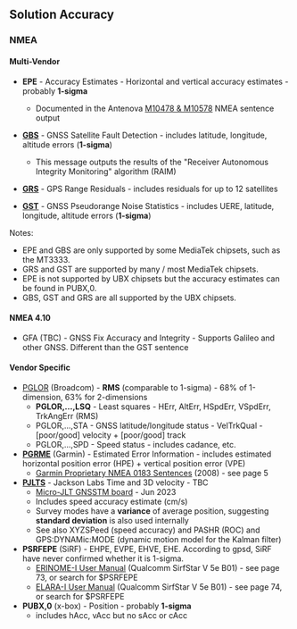 ## Solution Accuracy

### NMEA

#### Multi-Vendor

- **EPE** - Accuracy Estimates - Horizontal and vertical accuracy estimates - probably **1-sigma**
  - Documented in the Antenova [M10478 & M10578](http://ozzmaker.com/wp-content/uploads/2016/08/M10478-M10578-NMEA_Sentence_Output.pdf) NMEA sentence output

- [**GBS**](https://gpsd.gitlab.io/gpsd/NMEA.html#_gbs_gps_satellite_fault_detection) - GNSS Satellite Fault Detection - includes latitude, longitude, altitude errors (**1-sigma**)
  - This message outputs the results of the "Receiver Autonomous Integrity Monitoring" algorithm (RAIM)
- [**GRS**](https://gpsd.gitlab.io/gpsd/NMEA.html#_grs_gps_range_residuals) - GPS Range Residuals - includes residuals for up to 12 satellites
- [**GST**](https://gpsd.gitlab.io/gpsd/NMEA.html#_gst_gps_pseudorange_noise_statistics) - GNSS Pseudorange Noise Statistics - includes UERE, latitude, longitude, altitude errors (**1-sigma**)

Notes:

- EPE and GBS are only supported by some MediaTek chipsets, such as the MT3333.
- GRS and GST are supported by many / most MediaTek chipsets.
- EPE is not supported by UBX chipsets but the accuracy estimates can be found in PUBX,0.
- GBS, GST and GRS are all supported by the UBX chipsets.



#### NMEA 4.10

- GFA (TBC) - GNSS Fix Accuracy and Integrity - Supports Galileo and other GNSS. Different than the GST sentence



#### Vendor Specific

- [PGLOR](https://gpsd.gitlab.io/gpsd/NMEA.html#_pglor_quectel) (Broadcom) - **RMS** (comparable to 1-sigma) - 68% of 1-dimension, 63% for 2-dimensions
  - **PGLOR,...,LSQ** - Least squares - HErr, AltErr, HSpdErr, VSpdErr, TrkAngErr (RMS)
  - PGLOR,...,STA - GNSS latitude/longitude status - VelTrkQual - [poor/good] velocity + [poor/good] track
  - PGLOR,...,SPD - Speed status - includes cadance, etc.
- [**PGRME**](https://gpsd.gitlab.io/gpsd/NMEA.html#_pgrme_garmin_estimated_error) (Garmin) - Estimated Error Information - includes estimated horizontal position error (HPE) + vertical position error (VPE)
  - [Garmin Proprietary NMEA 0183 Sentences](https://developer.garmin.com/downloads/legacy/uploads/2015/08/190-00684-00.pdf) (2008) - see page 5
- [**PJLTS**](https://gpsd.gitlab.io/gpsd/NMEA.html#_pjlts_jackson_labs_time_and_3d_velocity) - Jackson Labs Time and 3D velocity - TBC
  - [Micro-JLT GNSSTM board](https://www.jackson-labs.com/assets/uploads/main/Micro-JLT_User_Manual_v1.2.pdf) - Jun 2023
  - Includes speed accuracy estimate (cm/s)
  - Survey modes have a **variance** of average position, suggesting **standard deviation** is also used internally
  - See also XYZSPeed (speed accuracy) and PASHR (ROC) and GPS:DYNAMic:MODE (dynamic motion model for the Kalman filter)
- **PSRFEPE** (SiRF) - EHPE, EVPE, EHVE, EHE. According to gpsd, SiRF have never confirmed whether it is 1-sigma.
  - [ERINOME-I User Manual](https://www.we-online.com/components/products/manual/2614011037000_Manual_Erinome-I_2614011037000_rev1.8.pdf) (Qualcomm SirfStar V 5e B01) - see page 73, or search for $PSRFEPE
  - [ELARA-I User Manual](https://www.we-online.com/components/products/manual/2613011037000_Elara-I%202613011037000%20Manual_rev1.8.pdf) (Qualcomm SirfStar V 5e B01) - see page 74, or search for $PSRFEPE
- **PUBX,0** (x-box) - Position - probably **1-sigma**
  - includes hAcc, vAcc but no sAcc or cAcc



